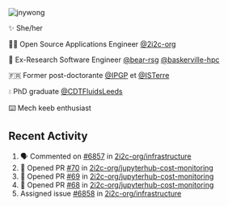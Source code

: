 ![jnywong](https://readme-typing-svg.demolab.com/?font=Intel+One+Mono&size=36&duration=3000&pause=1000&color=6bc46d&vCenter=true&width=170&lines=jnywong)

✨ She/her

👩‍💻 Open Source Applications Engineer [@2i2c-org](https://2i2c.org/)

🐻 Ex-Research Software Engineer [@bear-rsg](https://github.com/bear-rsg) [@baskerville-hpc](https://github.com/baskerville-hpc) 

🇫🇷 Former post-doctorante [@IPGP](https://github.com/IPGP) et [@ISTerre](https://www.isterre.fr/) 

💧 PhD graduate [@CDTFluidsLeeds](https://fluid-dynamics.leeds.ac.uk/) 

⌨️ Mech keeb enthusiast 

## Recent Activity 

<!--START_SECTION:activity-->
1. 🗣 Commented on [#6857](https://github.com/2i2c-org/infrastructure/issues/6857#issuecomment-3414884498) in [2i2c-org/infrastructure](https://github.com/2i2c-org/infrastructure)
2. 💪 Opened PR [#70](undefined) in [2i2c-org/jupyterhub-cost-monitoring](https://github.com/2i2c-org/jupyterhub-cost-monitoring)
3. 💪 Opened PR [#69](undefined) in [2i2c-org/jupyterhub-cost-monitoring](https://github.com/2i2c-org/jupyterhub-cost-monitoring)
4. 💪 Opened PR [#68](undefined) in [2i2c-org/jupyterhub-cost-monitoring](https://github.com/2i2c-org/jupyterhub-cost-monitoring)
5.  Assigned issue [#6858](https://github.com/2i2c-org/infrastructure/issues/6858) in [2i2c-org/infrastructure](https://github.com/2i2c-org/infrastructure)
<!--END_SECTION:activity-->
